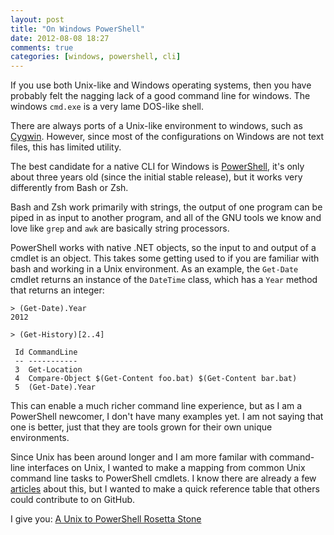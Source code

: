 ```yaml
---
layout: post
title: "On Windows PowerShell"
date: 2012-08-08 18:27
comments: true
categories: [windows, powershell, cli]
---
```


If you use both Unix-like and Windows operating systems, then you have
probably felt the nagging lack of a good command line for windows. The
windows `cmd.exe` is a very lame DOS-like shell.

There are always ports of a Unix-like environment to windows, such as
[Cygwin](http://www.cygwin.com). However, since most of the
configurations on Windows are not text files, this has limited utility.

The best candidate for a native CLI for Windows is
[PowerShell](http://en.wikipedia.org/wiki/Powershell), 
it's only about three years old (since the initial stable release), 
but it works very differently from Bash or Zsh.

Bash and Zsh work primarily with strings, the output of one program can
be piped in as input to another program, and all of the GNU tools we
know and love like `grep` and `awk` are basically string processors.

PowerShell works with native .NET objects, so the input to and output of a cmdlet is an object. This takes some getting used to if you are familiar with bash and working in a Unix environment. As an example, the `Get-Date` cmdlet returns an instance of the `DateTime` class, which has a `Year` method that returns an integer: 

```
> (Get-Date).Year
2012

> (Get-History)[2..4]

 Id CommandLine
 -- -----------
 3  Get-Location
 4  Compare-Object $(Get-Content foo.bat) $(Get-Content bar.bat)
 5  (Get-Date).Year
```

This can enable a much richer command line experience, but as I am a
PowerShell newcomer, I don't have many examples yet. I am not saying that one is better, just that they are tools grown for their own unique environments.

Since Unix has been around longer and I am more familar with
command-line interfaces on Unix, I wanted to make a mapping from common Unix command line tasks 
to PowerShell cmdlets. I know there are already a few [articles](http://windows-powershell-scripts.blogspot.com/2009/06/unix-equivalents-in-powershell.html) about this, but I wanted to make a quick reference table that others could contribute to on GitHub.


I give you: [A Unix to PowerShell Rosetta Stone](http://tobilehman.com/cli)
